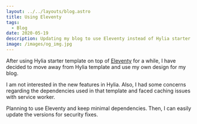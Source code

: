 ```yaml
---
layout: ../../layouts/blog.astro
title: Using Eleventy
tags:
  - Blog
date: 2020-05-19
description: Updating my blog to use Eleventy instead of Hylia starter.
image: /images/og_img.jpg
---
```

After using Hylia starter template on top of [Eleventy](https://www.11ty.dev/) for a while, I have decided to move away from Hylia template and use my own design for my blog.

I am not interested in the new features in Hylia. Also, I had some concerns regarding the dependencies used in that template and faced caching issues with service worker.

Planning to use Eleventy and keep minimal dependencies. Then, I can easily update the versions for security fixes.

